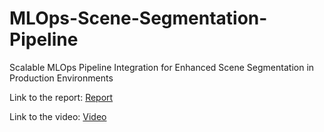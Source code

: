 # MLOps-Scene-Segmentation-Pipeline
Scalable MLOps Pipeline Integration for Enhanced Scene Segmentation in Production Environments

Link to the report:
[Report](https://github.com/ayushgoel24/MLOps-Scene-Segmentation-Pipeline/blob/master/ProjectReport.pdf)

Link to the video:
[Video](https://github.com/ayushgoel24/MLOps-Scene-Segmentation-Pipeline/blob/master/video.mp4)
